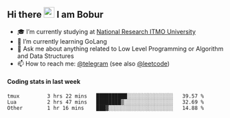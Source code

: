 ## Hi there <img src="https://media.giphy.com/media/hvRJCLFzcasrR4ia7z/giphy.gif" width="25px" height="25px"> I am Bobur

- :mortar_board: I’m currently studying at [National Research ITMO University](https://itmo.ru/)
- :seedling: I’m currently learning GoLang
- :speech_balloon: Ask me about anything related to Low Level Programming or Algorithm and Data Structures
- :mailbox: How to reach me: [@telegram](https://t.me/octoant) (see also [@leetcode](https://leetcode.com/octoant/))    

#### Coding stats in last week

<!--START_SECTION:waka-->

```text
tmux         3 hrs 22 mins   ██████████░░░░░░░░░░░░░░░   39.57 %
Lua          2 hrs 47 mins   ████████▒░░░░░░░░░░░░░░░░   32.69 %
Other        1 hr 16 mins    ███▓░░░░░░░░░░░░░░░░░░░░░   14.88 %
```

<!--END_SECTION:waka-->
